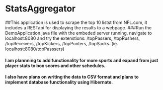 # StatsAggregator
##This application is used to scrape the top 10 listst from NFL.com, it includes a RESTapi for displaying the results to a webpage.
###Run the DemoApplication.java file with the embeded server running, navigate to localhost:8080 and try the extenstions: /topPassers,
/topRushers, /topReceivers, /topKickers, /topPunters, /topSacks. (ie. localhost:8080/topPasssers) 

#### I am plannning to add functionality for more sports and expand from just player stats to box scores and other schedules. 
#### I also have plans on writing the data to CSV format and plans to implement database functionality using Hibernate.
